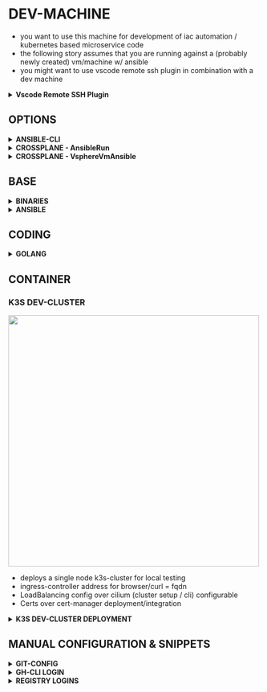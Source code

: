 # DEV-MACHINE

* you want to use this machine for development of iac automation / kubernetes based microservice code
* the following story assumes that you are running against a (probably newly created) vm/machine w/ ansible
* you might want to use vscode remote ssh plugin in combination with a dev machine

<details><summary><b>Vscode Remote SSH Plugin</b></summary>

[remote/ssh](https://code.visualstudio.com/docs/remote/ssh)

```bash
Host devmachine-t4.example.com
     AddKeysToAgent yes
     HostName devmachine-t4.example.com
     User sthings
     ForwardAgent yes
     StrictHostKeyChecking no
     User sthings
     IdentityFile /Users/sthings/.ssh/id_rsa
     Port 22
     Protocol 2
     ServerAliveInterval 60
     ServerAliveCountMax 30
     SetEnv NAME=patrick
```

</details>


## OPTIONS

<details><summary><b>ANSIBLE-CLI</b></summary>

```yaml
Usecase:
  - ansible (cli) based ansible execution
  - vm(s) or physical linux system(s) (it doesn't matter if base-setup was run on the system already or not)
  - ssh access

Requirements:
  - ansible
  - collections installed (see above)
```

<details><summary>REQUIREMENTS/COLLECTIONS</summary>

```bash
cat <<EOF > requirements.yaml
---
collections:
  - name: community.crypto
    version: 2.25.0
  - name: community.general
    version: 10.3.1
  - name: ansible.posix
    version: 2.0.0
  - name: kubernetes.core
    version: 5.0.0
  - name: community.docker
    version: 4.3.0
  - name: community.vmware
    version: 5.2.0
  - name: awx.awx
    version: 24.6.1
  - name: community.hashi_vault
    version: 6.2.0
  - name: ansible.netcommon
    version: 7.1.0
  - name: https://github.com/stuttgart-things/ansible/releases/download/sthings-container-25.4.871.tar.gz/sthings-container-25.4.871.tar.gz
  - name: https://github.com/stuttgart-things/ansible/releases/download/sthings-rke-25.3.610/sthings-rke-25.3.610.tar.gz
  - name: https://github.com/stuttgart-things/ansible/releases/download/sthings-awx-25.4.1409.tar.gz/sthings-awx-25.4.1409.tar.gz
  - name: https://github.com/stuttgart-things/ansible/releases/download/sthings-baseos-25.1.706.tar.gz/sthings-baseos-25.1.706.tar.gz
EOF

ansible-galaxy collection install -r requirements.yaml -f
```

</details>

<details><summary>INVENTORY</summary>

```bash
cat <<EOF > ./inv-dev-vm
# EXAMPLE | CHANGE TO YOUR FQDN/IP
10.100.136.151 
[defaults]
host_key_checking = False
EOF
```

</details>


<details><summary>VARS</summary>

```bash
cat <<EOF > ./dev-vars.yaml
---
golang_version: 1.24.1
manage_filesystem: true
update_packages: true
install_requirements: true
install_motd: true
username: sthings
lvm_home_sizing: '15%'
lvm_root_sizing: '35%'
lvm_var_sizing: '50%'
event_author: crossplane
event_tags: ansible,baseos,crossplane,tekton
send_to_msteams: true
reboot_all: false
EOF
```

</details>

<details><summary>PLAY</summary>

```bash
cat <<EOF > dev-machine.yaml
---
- import_playbook: "sthings.baseos.setup"
- import_playbook: "sthings.baseos.golang"
- import_playbook: "sthings.baseos.binaries"
- import_playbook: "sthings.baseos.ansible"
- import_playbook: "sthings.baseos.pre_commit"
- import_playbook: "sthings.baseos.semantic_release"
- import_playbook: "sthings.container.docker"
- import_playbook: "sthings.container.tools"
- import_playbook: "sthings.container.nerdctl"
EOF
```

</details>

<details><summary>EXECUTION</summary>

```bash
ansible-playbook -i ./inv-dev-vm dev-machine.yaml -e path_to_vars_file=$(pwd)/dev-vars -vv 
```

</details>

</details>

<details><summary><b>CROSSPLANE - AnsibleRun</b></summary>

```yaml
Usecase:
  - kubernetes based ansible execution

Requirements:
  - kubernetes cluster
  - crossplane
  - kubernetes provider
  - tekon-pipelines
```

```bash
kubectl apply -f - <<EOF
---
apiVersion: resources.stuttgart-things.com/v1alpha1
kind: AnsibleRun
metadata:
  name: dev-machine-setup
  namespace: crossplane-system
spec:
  pipelineRunName: dev-machine-setup5
  createInventory: "false"
  varsFile: bmFtZToga29sbGUK # pragma: allowlist secret
  inventoryFile: MTAuMzEuMTAzLjQxCg== # pragma: allowlist secret
  playbooks:
    - "sthings.baseos.prepare_env"
    - "sthings.baseos.golang"
    - "sthings.baseos.binaries"
    - "sthings.container.docker"
    - "sthings.container.tools"
  ansibleVarsFile:
    - golang_version+-1.23.6
  gitRepoUrl: https://github.com/stuttgart-things/ansible.git
  gitRevision: main
  providerRef:
    name: in-cluster
  vaultSecretName: vault # pragma: allowlist secret
  pipelineNamespace: tekton-pipelines
  workingImage: ghcr.io/stuttgart-things/sthings-ansible:11.0.0
  roles:
    - "https://github.com/stuttgart-things/install-requirements.git,2024.05.11"
    - "https://github.com/stuttgart-things/install-configure-docker,2024.12.30"
  collections:
    - community.crypto:2.22.3
    - community.general:10.1.0
    - ansible.posix:2.0.0
    - kubernetes.core:5.0.0
    - community.docker:4.1.0
    - community.vmware:5.2.0
    - awx.awx:24.6.1
    - community.hashi_vault:6.2.0
    - ansible.netcommon:7.1.0
    - https://github.com/stuttgart-things/ansible/releases/download/sthings-baseos-25.3.1202.tar.gz/sthings-baseos-25.3.1202.tar.gz
    - https://github.com/stuttgart-things/ansible/releases/download/sthings-container-25.6.1311.tar.gz/sthings-container-25.6.1311.tar.gz
EOF
```

</details>

<details><summary><b>CROSSPLANE - VsphereVmAnsible</b></summary>

```yaml
Usecase:
  - kubernetes based ansible execution

Requirements:
  - kubernetes cluster
  - crossplane
  - kubernetes provider
  - tekon-pipelines
```

```bash
kubectl apply -f - <<EOF
---
apiVersion: resources.stuttgart-things.com/v1alpha1
kind: VsphereVmAnsible
metadata:
  name: dev2
  namespace: crossplane-system
spec:
  compositionRef:
    name: vsphere-vm-ansible
  providerRef:
    name: default
  vm:
    count: "1"
    name: dev2
    cpu: "8"
    ram: "8192"
    disk: "128"
    firmware: bios
    folderPath: stuttgart-things/testing
    datacenter: /LabUL
    datastore: /LabUL/datastore/UL-ESX-SAS-01
    resourcePool: /LabUL/host/Cluster-V6.5/Resources
    network: /LabUL/network/LAB-10.31.103
    template: sthings-u24
    bootstrap: '["echo STUTTGART-THINGS"]'
    annotation: VSPHERE-VM BUILD w/ CROSSPLANE FOR STUTTGART-THINGS
    unverifiedSsl: "true"
  tfvars:
    secretName: vsphere-tfvars  # pragma: allowlist secret
    secretNamespace: crossplane-system  # pragma: allowlist secret
    secretKey: terraform.tfvars  # pragma: allowlist secret
  connectionSecret:
    name: dev2
    namespace: crossplane-system
  ansible:
    pipelineRunName: dev2-provisioning
    provisioningName: dev2-provisioning
    playbooks:
      - "sthings.baseos.prepare_env"
      - "sthings.baseos.setup"
      - "sthings.baseos.golang"
      - "sthings.baseos.binaries"
      - "sthings.baseos.ansible"
      - "sthings.baseos.pre_commit"
      - "sthings.baseos.semantic_release"
      - "sthings.container.docker"
      - "sthings.container.tools"
      - "sthings.container.nerdctl"
    ansibleVarsFile:
      - "manage_filesystem+-true"
      - "update_packages+-true"
      - "install_requirements+-true"
      - "install_motd+-true"
      - "username+-sthings"
      - "lvm_home_sizing+-'15%'"
      - "lvm_root_sizing+-'35%'"
      - "lvm_root_sizing+-'35%'"
      - "lvm_var_sizing+-'50%'"
      - "event_author+-crossplane"
      - "event_tags+-ansible,baseos,crossplane,tekton"
      - "send_to_msteams+-true"
      - "reboot_all+-false"
    gitRepoUrl: https://github.com/stuttgart-things/ansible.git
    gitRevision: main
    providerRef:
      name: in-cluster
    vaultSecretName: vault  # pragma: allowlist secret
    pipelineNamespace: tekton-pipelines
    workingImage: ghcr.io/stuttgart-things/sthings-ansible:11.0.0
    roles:
      - "https://github.com/stuttgart-things/install-requirements.git,2024.05.11"
    collections:
      - community.crypto:2.22.3
      - community.general:10.1.0
      - ansible.posix:2.0.0
      - kubernetes.core:5.0.0
      - community.docker:4.1.0
      - community.vmware:5.2.0
      - awx.awx:24.6.1
      - community.hashi_vault:6.2.0
      - ansible.netcommon:7.1.0
      - https://github.com/stuttgart-things/ansible/releases/download/sthings-container-25.4.871.tar.gz/sthings-container-25.4.871.tar.gz
      - https://github.com/stuttgart-things/ansible/releases/download/sthings-rke-25.3.610/sthings-rke-25.3.610.tar.gz
      - https://github.com/stuttgart-things/ansible/releases/download/sthings-awx-25.4.1409.tar.gz/sthings-awx-25.4.1409.tar.gz
      - https://github.com/stuttgart-things/ansible/releases/download/sthings-baseos-25.5.437.tar.gz/sthings-baseos-25.5.437.tar.gz
EOF
```

</details>


## BASE

<details><summary><b>BINARIES</b></summary>


</details>

<details><summary><b>ANSIBLE</b></summary>


</details>

## CODING

<details><summary><b>GOLANG</b></summary>


</details>

## CONTAINER

### K3S DEV-CLUSTER

<img src="https://github.com/user-attachments/assets/71d5fd21-f41f-434b-83ce-feb63fd3127e" width="500">

* deploys a single node k3s-cluster for local testing
* ingress-controller address for browser/curl = fqdn
* LoadBalancing config over cilium (cluster setup / cli) configurable
* Certs over cert-manager deployment/integration

<details><summary><b>K3S DEV-CLUSTER DEPLOYMENT</b></summary>

### INVENTORY

```bash
cat <<EOF > k3s.yaml
# Change fqdn/ip to your machine's ip, no special inventory format needed
#10.31.104.110
EOF
```

### CLUSTER-SETUP

```bash
ansible-playbook sthings.container.k3s.yaml -i k3s.yaml -vv
```

### DEPLOY INGRESS-NGINX

```bash
ansible-playbook sthings.container.deploy_to_k8s \
-e profile=ingress-nginx-k3s -i k3s.yaml \
-e state=present \
-e path_to_kubeconfig=/etc/rancher/k3s/k3s.yaml \ # remote path
-e target_host=all \
-vv 
```

### TEST INGRESS-NGINX DEPLOYMENT

```bash
curl https://<fqdn>

# open browser
https://<fqdn>
```

### DEPLOY CERT-MANAGER

```bash
ansible-playbook sthings.container.deploy_to_k8s \
-e profile=cert-manager -i k3s.yaml \
-e state=present \
-e path_to_kubeconfig=/etc/rancher/k3s/k3s.yaml \ # remote path
-e target_host=all \
-vv 
```

### CERT-MANAGER EXAMPLE ISSUER

```bash
kubectl apply -f - <<EOF
apiVersion: cert-manager.io/v1
kind: ClusterIssuer
metadata:
  name: selfsigned
spec:
  ca:
    secretName: root-ca
EOF
```

### CERT-MANAGER EXAMPLE CERT

```bash
kubectl apply -f - <<EOF
apiVersion: cert-manager.io/v1
kind: Certificate
metadata:
  name: example-tls
  namespace: default
spec:
  secretName: example-tls-secret
  issuerRef:
    name: selfsigned
    kind: ClusterIssuer
  commonName: <fqdn>
  dnsNames:
    - <fqdn>
  duration: 2160h # 90 days
  renewBefore: 360h # 15 days before expiration
  privateKey:
    algorithm: RSA
    size: 2048
EOF
```

</details>


## MANUAL CONFIGURATION & SNIPPETS

<details><summary><b>GIT-CONFIG</b></summary>

```bash
cat <<EOF > ~/.gitconfig
[url "https://<GITHUB_USER>:<GITHUB_TOKEN>@github.com/stuttgart-things/"]
        insteadOf = https://github.com/stuttgart-things/
EOF
```

</details>

<details><summary><b>GH-CLI LOGIN</b></summary>

```bash
gh auth login --web
```

</details>

<details><summary><b>REGISTRY LOGINS</b></summary>


</details>
